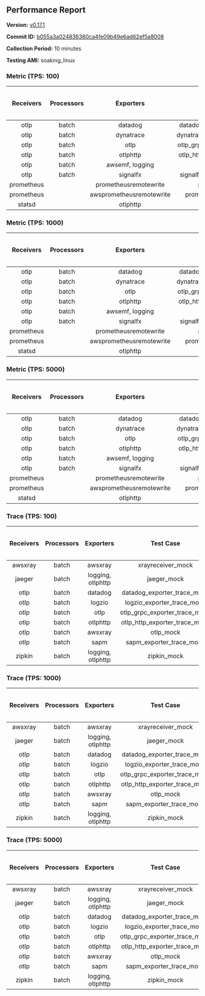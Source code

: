 ## Performance Report

**Version:** [v0.17.1](https://github.com/aws-observability/aws-otel-collector/releases/tag/v0.17.1)

**Commit ID:** [b055a3a024836380ca4fe09b49e6ad62ef5a8008](https://github.com/aws-observability/aws-otel-collector/commit/b055a3a024836380ca4fe09b49e6ad62ef5a8008)

**Collection Period:** 10 minutes

**Testing AMI:** soaking_linux


### Metric (TPS: 100)
| Receivers | Processors | Exporters | Test Case | Data Type | Instance Type | Avg CPU Usage (Percent) | Avg Memory Usage (Megabytes) | Max CPU Usage (Percent) | Max Memory Usage (Megabytes) |
|:---------:|:----------:|:---------:|:---------:|:---------:|:-------------:|:-----------------------:|:----------------------------:|:-----------------------:|:----------------------------:|
| otlp | batch | datadog | datadog_exporter_metric_mock | otlp | m5.2xlarge | 0.05 | 66.00 | 0.30 | 67.40 |
| otlp | batch | dynatrace | dynatrace_exporter_metric_mock | otlp | m5.2xlarge | 0.04 | 60.64 | 0.20 | 61.17 |
| otlp | batch | otlp | otlp_grpc_exporter_metric_mock | otlp | m5.2xlarge | 0.04 | 63.29 | 0.20 | 63.55 |
| otlp | batch | otlphttp | otlp_http_exporter_metric_mock | otlp | m5.2xlarge | 0.05 | 62.41 | 0.20 | 62.60 |
| otlp | batch | awsemf, logging | otlp_metric_mock | otlp | m5.2xlarge | 0.04 | 62.24 | 0.20 | 63.09 |
| otlp | batch | signalfx | signalfx_exporter_metric_mock | otlp | m5.2xlarge | 0.04 | 64.46 | 0.20 | 64.66 |
| prometheus |  | prometheusremotewrite | prometheus_mock | prometheus | m5.2xlarge | 0.00 | 0.00 | 0.00 | 0.00 |
| prometheus |  | awsprometheusremotewrite | prometheus_mock_awsprw | prometheus | m5.2xlarge | 0.13 | 75.55 | 0.40 | 76.99 |
| statsd |  | otlphttp | statsd_mock | statsd | m5.2xlarge | 0.02 | 62.78 | 0.10 | 63.03 |

### Metric (TPS: 1000)
| Receivers | Processors | Exporters | Test Case | Data Type | Instance Type | Avg CPU Usage (Percent) | Avg Memory Usage (Megabytes) | Max CPU Usage (Percent) | Max Memory Usage (Megabytes) |
|:---------:|:----------:|:---------:|:---------:|:---------:|:-------------:|:-----------------------:|:----------------------------:|:-----------------------:|:----------------------------:|
| otlp | batch | datadog | datadog_exporter_metric_mock | otlp | m5.2xlarge | 0.04 | 65.06 | 0.20 | 66.04 |
| otlp | batch | dynatrace | dynatrace_exporter_metric_mock | otlp | m5.2xlarge | 0.05 | 62.69 | 0.20 | 62.82 |
| otlp | batch | otlp | otlp_grpc_exporter_metric_mock | otlp | m5.2xlarge | 0.04 | 62.59 | 0.20 | 63.27 |
| otlp | batch | otlphttp | otlp_http_exporter_metric_mock | otlp | m5.2xlarge | 0.05 | 62.63 | 0.30 | 62.90 |
| otlp | batch | awsemf, logging | otlp_metric_mock | otlp | m5.2xlarge | 0.04 | 62.96 | 0.20 | 63.09 |
| otlp | batch | signalfx | signalfx_exporter_metric_mock | otlp | m5.2xlarge | 0.04 | 64.57 | 0.20 | 65.50 |
| prometheus |  | prometheusremotewrite | prometheus_mock | prometheus | m5.2xlarge | 0.00 | 0.00 | 0.00 | 0.00 |
| prometheus |  | awsprometheusremotewrite | prometheus_mock_awsprw | prometheus | m5.2xlarge | 1.35 | 111.17 | 3.20 | 119.21 |
| statsd |  | otlphttp | statsd_mock | statsd | m5.2xlarge | 0.02 | 63.15 | 0.10 | 63.33 |

### Metric (TPS: 5000)
| Receivers | Processors | Exporters | Test Case | Data Type | Instance Type | Avg CPU Usage (Percent) | Avg Memory Usage (Megabytes) | Max CPU Usage (Percent) | Max Memory Usage (Megabytes) |
|:---------:|:----------:|:---------:|:---------:|:---------:|:-------------:|:-----------------------:|:----------------------------:|:-----------------------:|:----------------------------:|
| otlp | batch | datadog | datadog_exporter_metric_mock | otlp | m5.2xlarge | 0.05 | 62.03 | 0.20 | 62.30 |
| otlp | batch | dynatrace | dynatrace_exporter_metric_mock | otlp | m5.2xlarge | 0.05 | 64.36 | 0.20 | 64.52 |
| otlp | batch | otlp | otlp_grpc_exporter_metric_mock | otlp | m5.2xlarge | 0.04 | 61.70 | 0.20 | 62.09 |
| otlp | batch | otlphttp | otlp_http_exporter_metric_mock | otlp | m5.2xlarge | 0.04 | 61.23 | 0.30 | 62.00 |
| otlp | batch | awsemf, logging | otlp_metric_mock | otlp | m5.2xlarge | 0.06 | 63.28 | 0.20 | 63.30 |
| otlp | batch | signalfx | signalfx_exporter_metric_mock | otlp | m5.2xlarge | 0.05 | 63.01 | 0.20 | 63.42 |
| prometheus |  | prometheusremotewrite | prometheus_mock | prometheus | m5.2xlarge | 0.00 | 0.00 | 0.00 | 0.00 |
| prometheus |  | awsprometheusremotewrite | prometheus_mock_awsprw | prometheus | m5.2xlarge | 7.47 | 274.22 | 14.90 | 299.94 |
| statsd |  | otlphttp | statsd_mock | statsd | m5.2xlarge | 0.02 | 63.13 | 0.20 | 63.82 |

### Trace (TPS: 100)
| Receivers | Processors | Exporters | Test Case | Data Type | Instance Type | Avg CPU Usage (Percent) | Avg Memory Usage (Megabytes) | Max CPU Usage (Percent) | Max Memory Usage (Megabytes) |
|:---------:|:----------:|:---------:|:---------:|:---------:|:-------------:|:-----------------------:|:----------------------------:|:-----------------------:|:----------------------------:|
| awsxray | batch | awsxray | xrayreceiver_mock | xray | m5.2xlarge | 4.66 | 117.71 | 5.50 | 151.68 |
| jaeger | batch | logging, otlphttp | jaeger_mock | jaeger | m5.2xlarge | 3.08 | 80.00 | 3.41 | 83.25 |
| otlp | batch | datadog | datadog_exporter_trace_mock | otlp | m5.2xlarge | 4.24 | 78.09 | 4.90 | 79.04 |
| otlp | batch | logzio | logzio_exporter_trace_mock | otlp | m5.2xlarge | 3.33 | 93.23 | 3.50 | 94.11 |
| otlp | batch | otlp | otlp_grpc_exporter_trace_mock | otlp | m5.2xlarge | 3.20 | 128.58 | 4.60 | 183.03 |
| otlp | batch | otlphttp | otlp_http_exporter_trace_mock | otlp | m5.2xlarge | 4.92 | 76.10 | 5.60 | 77.28 |
| otlp | batch | awsxray | otlp_mock | otlp | m5.2xlarge | 4.28 | 74.81 | 4.60 | 75.57 |
| otlp | batch | sapm | sapm_exporter_trace_mock | otlp | m5.2xlarge | 3.09 | 86.84 | 3.40 | 87.05 |
| zipkin | batch | logging, otlphttp | zipkin_mock | zipkin | m5.2xlarge | 6.81 | 81.31 | 7.90 | 85.19 |

### Trace (TPS: 1000)
| Receivers | Processors | Exporters | Test Case | Data Type | Instance Type | Avg CPU Usage (Percent) | Avg Memory Usage (Megabytes) | Max CPU Usage (Percent) | Max Memory Usage (Megabytes) |
|:---------:|:----------:|:---------:|:---------:|:---------:|:-------------:|:-----------------------:|:----------------------------:|:-----------------------:|:----------------------------:|
| awsxray | batch | awsxray | xrayreceiver_mock | xray | m5.2xlarge | 25.93 | 327.87 | 37.90 | 525.37 |
| jaeger | batch | logging, otlphttp | jaeger_mock | jaeger | m5.2xlarge | 21.23 | 159.29 | 26.41 | 184.95 |
| otlp | batch | datadog | datadog_exporter_trace_mock | otlp | m5.2xlarge | 40.10 | 77.56 | 42.40 | 79.71 |
| otlp | batch | logzio | logzio_exporter_trace_mock | otlp | m5.2xlarge | 26.13 | 105.94 | 27.00 | 110.47 |
| otlp | batch | otlp | otlp_grpc_exporter_trace_mock | otlp | m5.2xlarge | 28.98 | 638.00 | 39.50 | 1127.33 |
| otlp | batch | otlphttp | otlp_http_exporter_trace_mock | otlp | m5.2xlarge | 28.99 | 78.00 | 30.21 | 78.60 |
| otlp | batch | awsxray | otlp_mock | otlp | m5.2xlarge | 31.46 | 79.17 | 41.59 | 80.22 |
| otlp | batch | sapm | sapm_exporter_trace_mock | otlp | m5.2xlarge | 28.05 | 88.92 | 28.99 | 89.46 |
| zipkin | batch | logging, otlphttp | zipkin_mock | zipkin | m5.2xlarge | 34.55 | 464.26 | 41.14 | 532.17 |

### Trace (TPS: 5000)
| Receivers | Processors | Exporters | Test Case | Data Type | Instance Type | Avg CPU Usage (Percent) | Avg Memory Usage (Megabytes) | Max CPU Usage (Percent) | Max Memory Usage (Megabytes) |
|:---------:|:----------:|:---------:|:---------:|:---------:|:-------------:|:-----------------------:|:----------------------------:|:-----------------------:|:----------------------------:|
| awsxray | batch | awsxray | xrayreceiver_mock | xray | m5.2xlarge | 36.04 | 457.20 | 47.63 | 740.95 |
| jaeger | batch | logging, otlphttp | jaeger_mock | jaeger | m5.2xlarge | 21.19 | 172.53 | 27.05 | 203.22 |
| otlp | batch | datadog | datadog_exporter_trace_mock | otlp | m5.2xlarge | 124.35 | 86.46 | 126.10 | 87.31 |
| otlp | batch | logzio | logzio_exporter_trace_mock | otlp | m5.2xlarge | 109.42 | 129.29 | 110.99 | 135.66 |
| otlp | batch | otlp | otlp_grpc_exporter_trace_mock | otlp | m5.2xlarge | 112.07 | 3184.48 | 183.02 | 6071.34 |
| otlp | batch | otlphttp | otlp_http_exporter_trace_mock | otlp | m5.2xlarge | 116.68 | 80.08 | 118.47 | 81.30 |
| otlp | batch | awsxray | otlp_mock | otlp | m5.2xlarge | 144.02 | 14249.67 | 476.30 | 25733.26 |
| otlp | batch | sapm | sapm_exporter_trace_mock | otlp | m5.2xlarge | 107.57 | 94.87 | 110.96 | 97.71 |
| zipkin | batch | logging, otlphttp | zipkin_mock | zipkin | m5.2xlarge | 33.52 | 513.40 | 41.32 | 584.53 |
